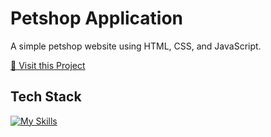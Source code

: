 # Petshop Application

A simple petshop website using HTML, CSS, and JavaScript.

<p align="left">
     <a href="https://petlife-dnl.netlify.app/">📱 Visit this Project</a><br>
</p>

## Tech Stack

[![My Skills](https://skillicons.dev/icons?i=html,css,javascript)](https://skillicons.dev)
